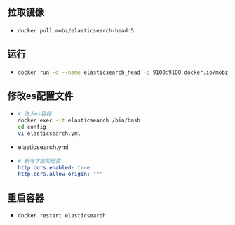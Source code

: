 ## 拉取镜像

* ```bash
  docker pull mobz/elasticsearch-head:5
  ```

## 运行

* ```bash
  docker run -d --name elasticsearch_head -p 9100:9100 docker.io/mobz/elasticsearch-head:5
  ```

## 修改es配置文件

* ```bash
  # 进入es容器
  docker exec -it elasticsearch /bin/bash
  cd config
  vi elasticsearch.yml
  ```

* elasticsearch.yml

* ```yaml
  # 新增下面的配置
  http.cors.enabled: true
  http.cors.allow-origin: "*"
  ```

## 重启容器

* ```bash
  docker restart elasticsearch
  ```
